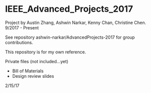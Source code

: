 # IEEE_Advanced_Projects_2017
Project by Austin Zhang, Ashwin Narkar, Kenny Chan, Christine Chen. 9/2017 - Present

See repository ashwin-narkar/AdvancedProjects-2017 for group contributions.

This repository is for my own reference.

Private files (not included...yet)
- Bill of Materials
- Design review slides

2/15/17
